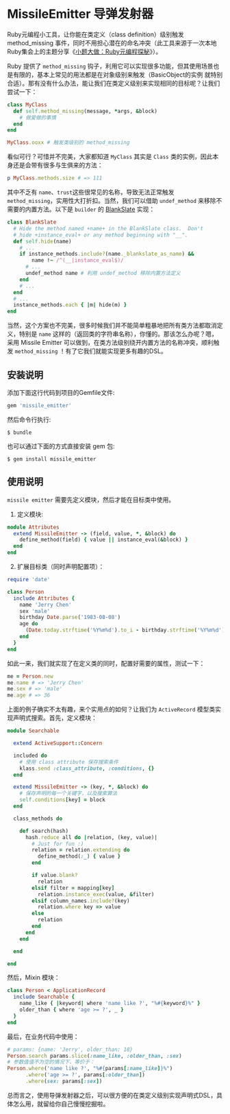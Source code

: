 # MissileEmitter 导弹发射器

Ruby元编程小工具，让你能在类定义（class definition）级别触发 method_missing 事件，同时不用担心潜在的命名冲突（此工具来源于一次本地Ruby集会上的主题分享《[小题大做：Ruby元编程探秘](https://pan.baidu.com/s/1hs5hj04)》）。

Ruby 提供了 `method_missing` 钩子，利用它可以实现很多功能，但其使用场景也是有限的，基本上常见的用法都是在对象级别来触发（BasicObject的实例 就特别合适）。那有没有什么办法，能让我们在类定义级别来实现相同的目标呢？让我们尝试一下：

```ruby
class MyClass
  def self.method_missing(message, *args, &block)
    # 做爱做的事情
  end
end

MyClass.ooxx # 触发类级别的 method_missing
``` 

看似可行？可惜并不完美，大家都知道 `MyClass` 其实是 `Class` 类的实例，因此本身还是会带有很多与生俱来的方法：

```ruby
p MyClass.methods.size # => 111
```

其中不乏有 `name`、`trust`这些很常见的名称，导致无法正常触发 `method_missing`，实用性大打折扣。当然，我们可以借助 `undef_method` 来移除不需要的内置方法。以下是 `builder` 的 [BlankSlate](https://github.com/jimweirich/builder/blob/c80100f8205b2e918dbff605682b01ab0fabb866/lib/blankslate.rb#L41) 实现：

```ruby
class BlankSlate
  # Hide the method named +name+ in the BlankSlate class.  Don't
  # hide +instance_eval+ or any method beginning with "__".
  def self.hide(name)
    # ...
    if instance_methods.include?(name._blankslate_as_name) &&
        name !~ /^(__|instance_eval$)/
      # ...
      undef_method name # 利用 undef_method 移除内置方法定义
    end
    # ...
  end
  # ...
  instance_methods.each { |m| hide(m) }
end
```

当然，这个方案也不完美，很多时候我们并不能简单粗暴地把所有类方法都取消定义，特别是 `name` 这样的（返回类的字符串名称），你懂的。那该怎么办呢？嗯，采用 Missile Emitter 可以做到，在类方法级别绕开内置方法的名称冲突，顺利触发 `method_missing` ！有了它我们就能实现更多有趣的DSL。

## 安装说明

添加下面这行代码到项目的Gemfile文件:

```ruby
gem 'missile_emitter'
```

然后命令行执行:

    $ bundle

也可以通过下面的方式直接安装 gem 包:

    $ gem install missile_emitter

## 使用说明

`missile emitter` 需要先定义模块，然后才能在目标类中使用。

1. 定义模块:

```ruby
module Attributes
  extend MissileEmitter -> (field, value, *, &block) do
    define_method(field) { value || instance_eval(&block) }
  end
end
```

2. 扩展目标类（同时声明配置项）：

```ruby
require 'date'

class Person
  include Attributes {
    name 'Jerry Chen'
    sex 'male'
    birthday Date.parse('1983-08-08')
    age do
      (Date.today.strftime('%Y%m%d').to_i - birthday.strftime('%Y%m%d').to_i) / 10000
    end
  }
end
```

如此一来，我们就实现了在定义类的同时，配置好需要的属性，测试一下：

```ruby
me = Person.new
me.name # => 'Jerry Chen'
me.sex # => 'male'
me.age # => 36
```

上面的例子确实不太有趣，来个实用点的如何？让我们为 `ActiveRecord` 模型类实现声明式搜索。首先，定义模块：

```ruby
module Searchable

  extend ActiveSupport::Concern

  included do
    # 使用 class attribute 保存搜索条件
    klass.send :class_attribute, :conditions, {}
  end

  extend MissileEmitter -> (key, *, &block) do
    # 保存声明的每一个关键字，以及搜索算法
    self.conditions[key] = block
  end

  class_methods do

    def search(hash)
      hash.reduce all do |relation, (key, value)|
        # Just for fun :)
        relation = relation.extending do
          define_method(:_) { value }
        end

        if value.blank?
          relation
        elsif filter = mapping[key]
          relation.instance_exec(value, &filter)
        elsif column_names.include?(key)
          relation.where key => value
        else
          relation
        end
      end
    end

  end

end
```

然后，Mixin 模块：

```ruby
class Person < ApplicationRecord
  include Searchable {
    name_like { |keyword| where 'name like ?', "%#{keyword}%" }
    older_than { where 'age >= ?', _ }
  }
end
```

最后，在业务代码中使用：

```ruby
# params: {name: 'Jerry', older_than: 18}
Person.search params.slice(:name_like, :older_than, :sex)
# 参数值值不为空的情况下，等价于：
Person.where('name like ?', "%#{params[:name_like]}%")
      .where('age >= ?', params[:older_than])
      .where(sex: params[:sex])
```

总而言之，使用导弹发射器之后，可以很方便的在类定义级别实现声明式DSL，具体怎么用，就留给你自己慢慢挖掘啦。
